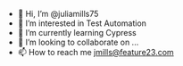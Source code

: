 - 👋 Hi, I’m @juliamills75
- 👀 I’m interested in Test Automation
- 🌱 I’m currently learning Cypress
- 💞️ I’m looking to collaborate on ...
- 📫 How to reach me jmills@feature23.com

<!---
juliamills75/juliamills75 is a ✨ special ✨ repository because its `README.md` (this file) appears on your GitHub profile.
You can click the Preview link to take a look at your changes.
--->
